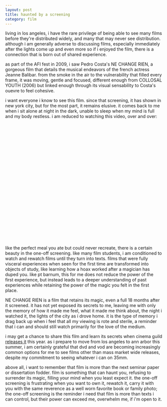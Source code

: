 ```yaml
---
layout: post
title: haunted by a screening
category: film
---
```

living in los angeles, i have the rare privilege of being able to see many films before they're distributed widely, and many that may never see distribution. although i am generally adverse to discussing films, especially immediately after the lights come up and even more so if i enjoyed the film, there is a connection that is born out of shared experience. 

as part of the AFI fest in 2009, i saw Pedro Costa's NE CHANGE RIEN, a gorgeous film that details the musical endeavors of the french actress Jeanne Balibar. from the smoke in the air to the vulnerability that filled every frame, it was moving, gentle and focused, different enough from COLLOSAL YOUTH (2006) but linked enough through its visual sensability to Costa's ouevre to feel cohesive. 

i want everyone i know to see this film. since that screening, it has shown in new york city, but for the most part, it remains elusive. it comes back to me when i sit alone at night in the dark, unable to sleep when my mind is full and my body restless. i am reduced to watching this video, over and over:
<object width="480" height="390"><param name="movie" value="http://www.youtube.com/v/XVbndxHyiXg?fs=1&amp;hl=en_US"></param><param name="allowFullScreen" value="true"></param><param name="allowscriptaccess" value="always"></param><embed src="http://www.youtube.com/v/XVbndxHyiXg?fs=1&amp;hl=en_US" type="application/x-shockwave-flash" allowscriptaccess="always" allowfullscreen="true" width="480" height="390"></embed></object>

like the perfect meal you ate but could never recreate, there is a certain beauty in the one-off screening. like many film students, i am conditioned to watch and rewatch films until they turn into texts. films that were fully visceral experiences when seen for the first time are transformed into objects of study, like learning how a hoax worked after a magician has duped you. like pt barnum, this for me does not reduce the power of the first experience, but instead leads to a deeper understanding of past experiences while retaining the power of the magic you felt in the first place. 

NE CHANGE RIEN is a film that retains its magic, even a full 18 months after it screened. it has not yet exposed its secrets to me, leaving me with only the memory of how it made me feel, what it made me think about, the night i watched it, the lights of the city as i drove home. it is the type of memory i drag back up when i feel that all my viewing is rote and sterile, a reminder that i can and should still watch primarily for the love of the medium.

i may get a chance to share this film and learn its secrets when cinema guild [releases it](http://www.indiewire.com/article/2011/03/30/cinema_guild_takes_ne_change_rein_for_dvd_and_vod "releases it") this year. as i prepare to move from los angeles to ann arbor this summer, i am certainly grateful that dvd and vod are becoming increasingly common options for me to see films other than mass market wide releases, despite my commitment to seeing whatever i can on 35mm. 

above all, i want to remember that film is more than the next seminar paper or dissertation fodder. film is something that can haunt you, refusing to surrender its magic, filling your mind when you least expect it. the one-off screening is frustrating when you want to own it, rewatch it, carry it with you with the same reverence as a well worn favorite book or family photo; the one-off screening is the reminder i need that film is more than texts i can control, but their power can exceed me, overwhelm me, if i'm open to it. 


